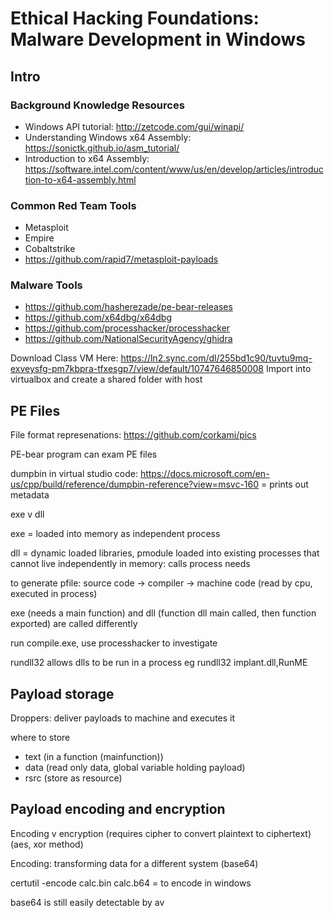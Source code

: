 # Ethical Hacking Foundations: Malware Development in Windows

## Intro

### Background Knowledge Resources
- Windows API tutorial: http://zetcode.com/gui/winapi/
- Understanding Windows x64 Assembly: https://sonictk.github.io/asm_tutorial/
- Introduction to x64 Assembly:
https://software.intel.com/content/www/us/en/develop/articles/introduction-to-x64-assembly.html

### Common Red Team Tools
- Metasploit
- Empire
- Cobaltstrike
- https://github.com/rapid7/metasploit-payloads

### Malware Tools
- https://github.com/hasherezade/pe-bear-releases
- https://github.com/x64dbg/x64dbg 
- https://github.com/processhacker/processhacker 
- https://github.com/NationalSecurityAgency/ghidra 

Download Class VM Here: https://ln2.sync.com/dl/255bd1c90/tuvtu9mq-exveysfg-pm7kbpra-tfxesgp7/view/default/10747646850008
Import into virtualbox and create a shared folder with host

## PE Files

File format represenations: https://github.com/corkami/pics

PE-bear program can exam PE files

dumpbin in virtual studio code: https://docs.microsoft.com/en-us/cpp/build/reference/dumpbin-reference?view=msvc-160 = prints out metadata

exe v dll

exe = loaded into memory as independent process

dll = dynamic loaded libraries, pmodule loaded into existing processes that cannot live independently in memory: calls process needs

to generate pfile: source code -> compiler -> machine code (read by cpu, executed in process)

exe (needs a main function) and dll (function dll main called, then function exported) are called differently

run compile.exe, use processhacker to investigate

rundll32 allows dlls to be run in a process
eg rundll32 implant.dll,RunME

## Payload storage

Droppers: deliver payloads to machine and executes it

where to store
 * text (in a function (mainfunction))
 * data (read only data, global variable holding payload)
 * rsrc (store as resource)

## Payload encoding and encryption

Encoding v encryption (requires cipher to convert plaintext to ciphertext) (aes, xor method)

Encoding: transforming data for a different system (base64)

certutil -encode calc.bin calc.b64 = to encode in windows

base64 is still easily detectable by av